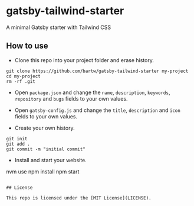 # gatsby-tailwind-starter

A minimal Gatsby starter with Tailwind CSS

## How to use

- Clone this repo into your project folder and erase history.

```shell
git clone https://github.com/bartw/gatsby-tailwind-starter my-project
cd my-project
rm -rf .git
```

- Open `package.json` and change the `name`, `description`, `keywords`, `repository` and `bugs` fields to your own values.

- Open `gatsby-config.js` and change the `title`, `description` and `icon` fields to your own values.

- Create your own history.

```shell
git init
git add .
git commit -m "initial commit"
```

- Install and start your website.

nvm use
npm install
npm start
```

## License

This repo is licensed under the [MIT License](LICENSE).
